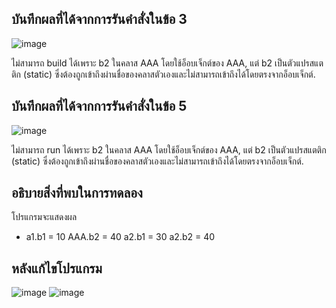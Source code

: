 ## บันทึกผลที่ได้จากการรันคำสั่งในข้อ 3 

![image](https://github.com/Phetteepop/03376836-OOP-2566-Lab-06/assets/144197367/241fe8de-55d7-4ac1-ab0a-c9741b1af9f0)


ไม่สามารถ build ได้เพราะ  b2 ในคลาส AAA โดยใช้อ็อบเจ็กต์ของ AAA, แต่ b2 เป็นตัวแปรสแตติก (static) ซึ่งต้องถูกเข้าถึงผ่านชื่อของคลาสตัวเองและไม่สามารถเข้าถึงได้โดยตรงจากอ็อบเจ็กต์.

## บันทึกผลที่ได้จากการรันคำสั่งในข้อ 5

![image](https://github.com/Phetteepop/03376836-OOP-2566-Lab-06/assets/144197367/4593166b-bd1a-4dbe-9ba0-c77c087f885d)


ไม่สามารถ run ได้เพราะ b2 ในคลาส AAA โดยใช้อ็อบเจ็กต์ของ AAA, แต่ b2 เป็นตัวแปรสแตติก (static) ซึ่งต้องถูกเข้าถึงผ่านชื่อของคลาสตัวเองและไม่สามารถเข้าถึงได้โดยตรงจากอ็อบเจ็กต์.


## อธิบายสิ่งที่พบในการทดลอง
โปรแกรมจะแสดงผล
- a1.b1 = 10
AAA.b2 = 40
a2.b1 = 30
a2.b2 = 40

## หลังแก้ไขโปรแกรม
![image](https://github.com/Phetteepop/03376836-OOP-2566-Lab-06/assets/144197367/3ebb0db8-d0a0-4c2f-96a8-a4585dde2ab2)
![image](https://github.com/Phetteepop/03376836-OOP-2566-Lab-06/assets/144197367/7d1e7abb-743b-42f2-b168-841c9537bc28)

